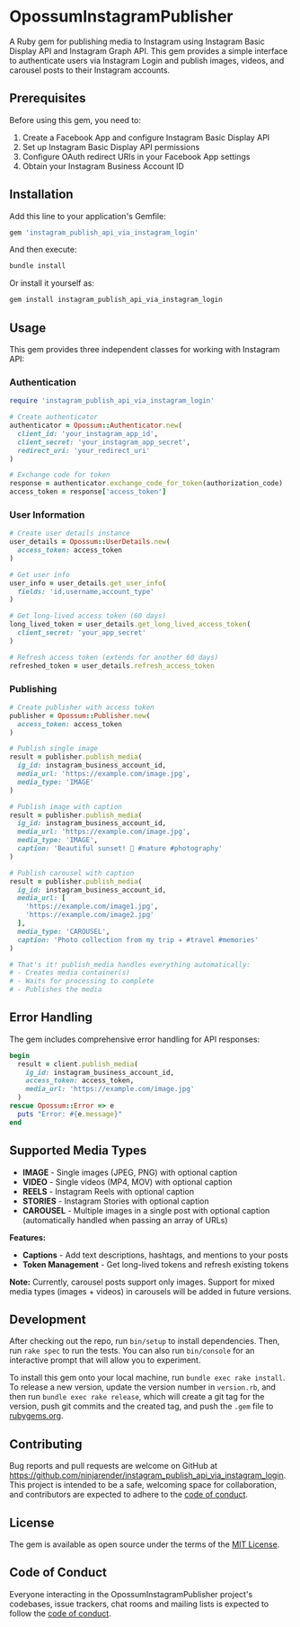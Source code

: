 # OpossumInstagramPublisher

A Ruby gem for publishing media to Instagram using Instagram Basic Display API and Instagram Graph API. This gem provides a simple interface to authenticate users via Instagram Login and publish images, videos, and carousel posts to their Instagram accounts.

## Prerequisites

Before using this gem, you need to:

1. Create a Facebook App and configure Instagram Basic Display API
2. Set up Instagram Basic Display API permissions
3. Configure OAuth redirect URIs in your Facebook App settings
4. Obtain your Instagram Business Account ID

## Installation

Add this line to your application's Gemfile:

```ruby
gem 'instagram_publish_api_via_instagram_login'
```

And then execute:

```bash
bundle install
```

Or install it yourself as:

```bash
gem install instagram_publish_api_via_instagram_login
```

## Usage

This gem provides three independent classes for working with Instagram API:

### Authentication

```ruby
require 'instagram_publish_api_via_instagram_login'

# Create authenticator
authenticator = Opossum::Authenticator.new(
  client_id: 'your_instagram_app_id',
  client_secret: 'your_instagram_app_secret',
  redirect_uri: 'your_redirect_uri'
)

# Exchange code for token
response = authenticator.exchange_code_for_token(authorization_code)
access_token = response['access_token']
```

### User Information

```ruby
# Create user details instance
user_details = Opossum::UserDetails.new(
  access_token: access_token
)

# Get user info
user_info = user_details.get_user_info(
  fields: 'id,username,account_type'
)

# Get long-lived access token (60 days)
long_lived_token = user_details.get_long_lived_access_token(
  client_secret: 'your_app_secret'
)

# Refresh access token (extends for another 60 days)
refreshed_token = user_details.refresh_access_token
```

### Publishing

```ruby
# Create publisher with access token
publisher = Opossum::Publisher.new(
  access_token: access_token
)

# Publish single image
result = publisher.publish_media(
  ig_id: instagram_business_account_id,
  media_url: 'https://example.com/image.jpg',
  media_type: 'IMAGE'
)

# Publish image with caption
result = publisher.publish_media(
  ig_id: instagram_business_account_id,
  media_url: 'https://example.com/image.jpg',
  media_type: 'IMAGE',
  caption: 'Beautiful sunset! 🌅 #nature #photography'
)

# Publish carousel with caption
result = publisher.publish_media(
  ig_id: instagram_business_account_id,
  media_url: [
    'https://example.com/image1.jpg',
    'https://example.com/image2.jpg'
  ],
  media_type: 'CAROUSEL',
  caption: 'Photo collection from my trip ✈️ #travel #memories'
)

# That's it! publish_media handles everything automatically:
# - Creates media container(s)
# - Waits for processing to complete  
# - Publishes the media
```



## Error Handling

The gem includes comprehensive error handling for API responses:

```ruby
begin
  result = client.publish_media(
    ig_id: instagram_business_account_id,
    access_token: access_token,
    media_url: 'https://example.com/image.jpg'
  )
rescue Opossum::Error => e
  puts "Error: #{e.message}"
end
```

## Supported Media Types

- **IMAGE** - Single images (JPEG, PNG) with optional caption
- **VIDEO** - Single videos (MP4, MOV) with optional caption
- **REELS** - Instagram Reels with optional caption
- **STORIES** - Instagram Stories with optional caption
- **CAROUSEL** - Multiple images in a single post with optional caption (automatically handled when passing an array of URLs)

**Features:**
- **Captions** - Add text descriptions, hashtags, and mentions to your posts
- **Token Management** - Get long-lived tokens and refresh existing tokens

**Note:** Currently, carousel posts support only images. Support for mixed media types (images + videos) in carousels will be added in future versions.

## Development

After checking out the repo, run `bin/setup` to install dependencies. Then, run `rake spec` to run the tests. You can also run `bin/console` for an interactive prompt that will allow you to experiment.

To install this gem onto your local machine, run `bundle exec rake install`. To release a new version, update the version number in `version.rb`, and then run `bundle exec rake release`, which will create a git tag for the version, push git commits and the created tag, and push the `.gem` file to [rubygems.org](https://rubygems.org).

## Contributing

Bug reports and pull requests are welcome on GitHub at https://github.com/ninjarender/instagram_publish_api_via_instagram_login. This project is intended to be a safe, welcoming space for collaboration, and contributors are expected to adhere to the [code of conduct](https://github.com/[USERNAME]/instagram_publish_api_via_instagram_login/blob/main/CODE_OF_CONDUCT.md).

## License

The gem is available as open source under the terms of the [MIT License](https://opensource.org/licenses/MIT).

## Code of Conduct

Everyone interacting in the OpossumInstagramPublisher project's codebases, issue trackers, chat rooms and mailing lists is expected to follow the [code of conduct](https://github.com/ninjarender/instagram_publish_api_via_instagram_login/blob/main/CODE_OF_CONDUCT.md).
